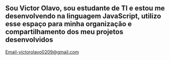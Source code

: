 ## Sou Victor Olavo, sou estudante de TI e estou me desenvolvendo na linguagem JavaScript, utilizo esse espaço para minha organização e compartilhamento dos meu projetos desenvolvidos
Email-victorolavo0209@gmail.com
<!--
**VicXYZV/VicXYZV** is a ✨ _special_ ✨ repository because its `README.md` (this file) appears on your GitHub profile.

Here are some ideas to get you started:

- 🔭 I’m currently working on ...
- 🌱 I’m currently learning ...
- 👯 I’m looking to collaborate on ...
- 🤔 I’m looking for help with ...
- 💬 Ask me about ...
- 📫 How to reach me: ...
- 😄 Pronouns: ...
- ⚡ Fun fact: ...
-->
